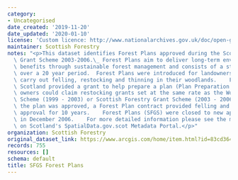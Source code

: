 ```yaml
---
category:
- Uncategorised
date_created: '2019-11-20'
date_updated: '2020-01-10'
license: 'Custom licence: http://www.nationalarchives.gov.uk/doc/open-government-licence/version/3/'
maintainer: Scottish Forestry
notes: "<p>This dataset identifies Forest Plans approved during the Scottish Forestry\
  \ Grant Scheme 2003-2006.\_ Forest Plans aim to deliver long-term environmental\
  \ benefits through sustainable forest management and consists of a strategic plan\
  \ over a 20 year period.  Forest Plans were introduced for landowners planning to\
  \ carry out felling, restocking and thinning in their woodlands.    Forestry Commission\
  \ Scotland provided a grant to help prepare a plan (Plan Preparation Grant) and\
  \ owners could claim restocking grants set at the same rate as the Woodland Grant\
  \ Scheme (1999 - 2003) or Scottish Forestry Grant Scheme (2003 - 2006).    Once\
  \ the plan was approved, a Forest Plan contract provided felling and restocking\
  \ approval for 10 years.    Forest Plans (SFGS) were closed to new applications\
  \ in December 2006.    For more detailed information please see the metadata record\
  \ on Scotland's SpatialData.gov.scot Metadata Portal.</p>"
organization: Scottish Forestry
original_dataset_link: https://www.arcgis.com/home/item.html?id=83cd364a20be4155983c9146e2db1149
records: 755
resources: []
schema: default
title: SFGS Forest Plans
---
```

